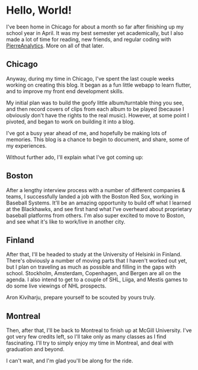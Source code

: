 # Hello, World!

I've been home in Chicago for about a month so far after finishing up my school year in April. It was my best semester yet academically, but I also made a lot of time for reading, new friends, and regular coding with [PierreAnalytics](https://www.pierreanalytics.com/about). More on all of that later.

## Chicago
Anyway, during my time in Chicago, I've spent the last couple weeks working on creating this blog. It began as a fun little webapp to learn flutter, and to improve my front end development skills.

My initial plan was to build the goofy little album/turntable thing you see, and then record covers of clips from each album to be played (because I obviously don't have the rights to the real music). However, at some point I pivoted, and began to work on building it into a blog.

I've got a busy year ahead of me, and hopefully be making lots of memories. This blog is a chance to begin to document, and share, some of my experiences.

Without further ado, I'll explain what I've got coming up:

## Boston
After a lengthy interview process with a number of different companies & teams, I successfully landed a job with the Boston Red Sox, working in Baseball Systems. It'll be an amazing opportunity to build off what I learned at the Blackhawks, and see first hand what I've overheard about proprietary baseball platforms from others. I'm also super excited to move to Boston, and see what it's like to work/live in another city.

## Finland
After that, I'll be headed to study at the University of Helsinki in Finland. There's obviously a number of moving parts that I haven't worked out yet, but I plan on traveling as much as possible and filling in the gaps with school. Stockholm, Amsterdam, Copenhagen, and Bergen are all on the agenda. I also intend to get to a couple of SHL, Liiga, and Mestis games to do some live viewings of NHL prospects.

Aron Kiviharju, prepare yourself to be scouted by yours truly.

## Montreal
Then, after that, I'll be back to Montreal to finish up at McGill University. I've got very few credits left, so I'll take only as many classes as I find fascinating. I'll try to simply enjoy my time in Montreal, and deal with graduation and beyond.

I can't wait, and I'm glad you'll be along for the ride.
